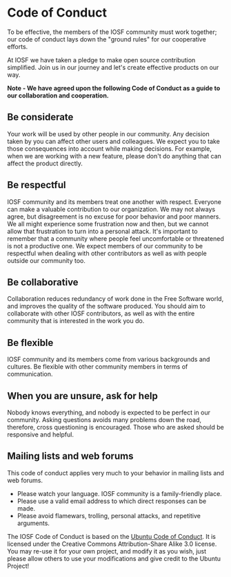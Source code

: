 Code of Conduct
===============

To be effective, the members of the IOSF community must work
together; our code of conduct lays down the "ground rules" for our
cooperative efforts.

At IOSF we have taken a pledge to make open source contribution simplified. Join us in our journey and let's create effective products on our way.

**Note - We have agreed upon the following Code of Conduct as a guide to our collaboration and cooperation.**

Be considerate
--------------

Your work will be used by other people in our community. Any decision taken by you can affect other users and colleagues. We expect you to take those consequences into account while making decisions. For example, when we are working with a new feature, please don't do anything that can affect the product directly.

Be respectful
-------------

IOSF community and its members treat one another with
respect. Everyone can make a valuable contribution to our organization. We may
not always agree, but disagreement is no excuse for poor behavior and
poor manners. We all might experience some frustration now and then,
but we cannot allow that frustration to turn into a personal
attack. It's important to remember that a community where people feel
uncomfortable or threatened is not a productive one. We expect members
of our community to be respectful when dealing with other
contributors as well as with people outside our community too.

Be collaborative
----------------

Collaboration reduces redundancy of work done in the Free
Software world, and improves the quality of the software produced. You
should aim to collaborate with other IOSF contributors, as well as
with the entire community that is interested in the work you
do.

Be flexible
-----------

IOSF community and its members come from various backgrounds
and cultures. Be flexible with other community members in terms of communication.

When you are unsure, ask for help
---------------------------------

Nobody knows everything, and nobody is expected to be perfect in our community. Asking questions avoids many problems down the road,
therefore, cross questioning is encouraged. Those who are asked should be
responsive and helpful.

Mailing lists and web forums
----------------------------

This code of conduct applies very much to your behavior in mailing
lists and web forums.

* Please watch your language.  IOSF community is a family-friendly place.
* Please use a valid email address to which direct responses can be made.
* Please avoid flamewars, trolling, personal attacks, and repetitive arguments.

The IOSF Code of Conduct is based on the [Ubuntu Code of
Conduct](http://www.ubuntu.com/community/conduct). It is licensed
under the Creative Commons Attribution-Share Alike 3.0 license. You
may re-use it for your own project, and modify it as you wish, just
please allow others to use your modifications and give credit to the
Ubuntu Project!
